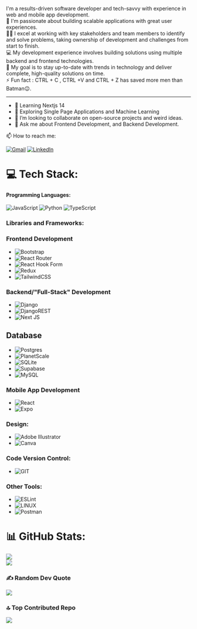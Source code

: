 I'm a results-driven software developer and tech-savvy with experience in web and mobile app development. <br>
💖 I'm passionate about building scalable applications with great user experiences.<br>
💪🏼 I excel at working with key stakeholders and team members to identify and solve problems, taking ownership of development and challenges from start to finish.<br>
💻 My development experience involves building solutions using multiple backend and frontend technologies.<br>
🎯 My goal is to stay up-to-date with trends in technology and deliver complete, high-quality solutions on time.<br>
⚡ Fun fact :  CTRL + C , CTRL +V and CTRL + Z has saved more men than Batman😉.

---
- 📝 Learning Nextjs 14
- 🔦 Exploring Single Page Applications and Machine Learning
- 👯  I’m looking to collaborate on open-source projects and weird ideas.
- 💬  Ask me about Frontend Development, and Backend Development.

📫 How to reach me: 

[![Gmail](https://img.shields.io/badge/-GMAIL-D14836?style=for-the-badge&logo=gmail&logoColor=white)](mailto:philipobiri3.1@gmail.com)
[![LinkedIn](https://img.shields.io/badge/-LINKEDIN-0077B5?style=for-the-badge&logo=linkedin&logoColor=white)](https://www.linkedin.com/in/philipobiri/](http://www.linkedin.com/in/philipobiri))


# 💻 Tech Stack:

#### Programming Languages:
![JavaScript](https://img.shields.io/badge/javascript-%23323330.svg?style=for-the-badge&logo=javascript&logoColor=%23F7DF1E)
![Python](https://img.shields.io/badge/python-3670A0?style=for-the-badge&logo=python&logoColor=ffdd54) 
![TypeScript](https://img.shields.io/badge/typescript-%23007ACC.svg?style=for-the-badge&logo=typescript&logoColor=white) 




### Libraries and Frameworks:

### Frontend Development
- ![Bootstrap](https://img.shields.io/badge/bootstrap-%238511FA.svg?style=for-the-badge&logo=bootstrap&logoColor=white)  
- ![React Router](https://img.shields.io/badge/React_Router-CA4245?style=for-the-badge&logo=react-router&logoColor=white) 
- ![React Hook Form](https://img.shields.io/badge/React%20Hook%20Form-%23EC5990.svg?style=for-the-badge&logo=reacthookform&logoColor=white) 
- ![Redux](https://img.shields.io/badge/redux-%23593d88.svg?style=for-the-badge&logo=redux&logoColor=white)
- ![TailwindCSS](https://img.shields.io/badge/tailwindcss-%2338B2AC.svg?style=for-the-badge&logo=tailwind-css&logoColor=white) 




### Backend/"Full-Stack" Development
- ![Django](https://img.shields.io/badge/django-%23092E20.svg?style=for-the-badge&logo=django&logoColor=white)
- ![DjangoREST](https://img.shields.io/badge/DJANGO-REST-ff1709?style=for-the-badge&logo=django&logoColor=white&color=ff1709&labelColor=gray)
- ![Next JS](https://img.shields.io/badge/Next-black?style=for-the-badge&logo=next.js&logoColor=white) 



 ## Database
- ![Postgres](https://img.shields.io/badge/postgres-%23316192.svg?style=for-the-badge&logo=postgresql&logoColor=white)
- ![PlanetScale](https://img.shields.io/badge/planetscale-%23000000.svg?style=for-the-badge&logo=planetscale&logoColor=white)
- ![SQLite](https://img.shields.io/badge/sqlite-%2307405e.svg?style=for-the-badge&logo=sqlite&logoColor=white)
- ![Supabase](https://img.shields.io/badge/Supabase-3ECF8E?style=for-the-badge&logo=supabase&logoColor=white) 
- ![MySQL](https://img.shields.io/badge/mysql-%2300000f.svg?style=for-the-badge&logo=mysql&logoColor=white)



### Mobile App Development 
- ![React](https://img.shields.io/badge/react_native-%2320232a.svg?style=for-the-badge&logo=react&logoColor=%2361DAFB) 
- ![Expo](https://img.shields.io/badge/expo-1C1E24?style=for-the-badge&logo=expo&logoColor=#D04A37) 


### Design:
- ![Adobe Illustrator](https://img.shields.io/badge/adobe%20illustrator-%23FF9A00.svg?style=for-the-badge&logo=adobe%20illustrator&logoColor=white) 
- ![Canva](https://img.shields.io/badge/Canva-%2300C4CC.svg?style=for-the-badge&logo=Canva&logoColor=white) 



### Code Version Control:
- ![GIT](https://img.shields.io/badge/Git-fc6d26?style=for-the-badge&logo=git&logoColor=white) 


### Other Tools:
- ![ESLint](https://img.shields.io/badge/ESLint-4B3263?style=for-the-badge&logo=eslint&logoColor=white)
- ![LINUX](https://img.shields.io/badge/Linux-FCC624?style=for-the-badge&logo=linux&logoColor=black) 
- ![Postman](https://img.shields.io/badge/Postman-FF6C37?style=for-the-badge&logo=postman&logoColor=white)



# 📊 GitHub Stats:
![](https://github-readme-streak-stats.herokuapp.com/?user=philipObiri&theme=dark&hide_border=false)<br/>
![](https://github-readme-stats.vercel.app/api/top-langs/?username=philipObiri&theme=dark&hide_border=false&include_all_commits=true&count_private=false&layout=compact)


 ### ✍️ Random Dev Quote
![](https://quotes-github-readme.vercel.app/api?type=horizontal&theme=radical)

### 🔝 Top Contributed Repo
![](https://github-contributor-stats.vercel.app/api?username=philipObiri&limit=5&theme=dark&combine_all_yearly_contributions=true)


